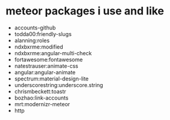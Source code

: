 # meteor packages i use and like

* accounts-github
* todda00:friendly-slugs
* alanning:roles
* ndxbxrme:modified
* ndxbxrme:angular-multi-check
* fortawesome:fontawesome
* natestrauser:animate-css
* angular:angular-animate
* spectrum:material-design-lite
* underscorestring:underscore.string
* chrismbeckett:toastr
* bozhao:link-accounts
* mrt:modernizr-meteor
* http
